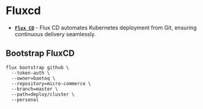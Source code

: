 # Fluxcd

- **[`Flux CD`](https://fluxcd.io/)** - Flux CD automates Kubernetes deployment from Git, ensuring continuous delivery seamlessly.

## Bootstrap FluxCD

```shell
flux bootstrap github \
  --token-auth \
  --owner=baotoq \
  --repository=micro-commerce \
  --branch=master \
  --path=deploy/cluster \
  --personal
```
